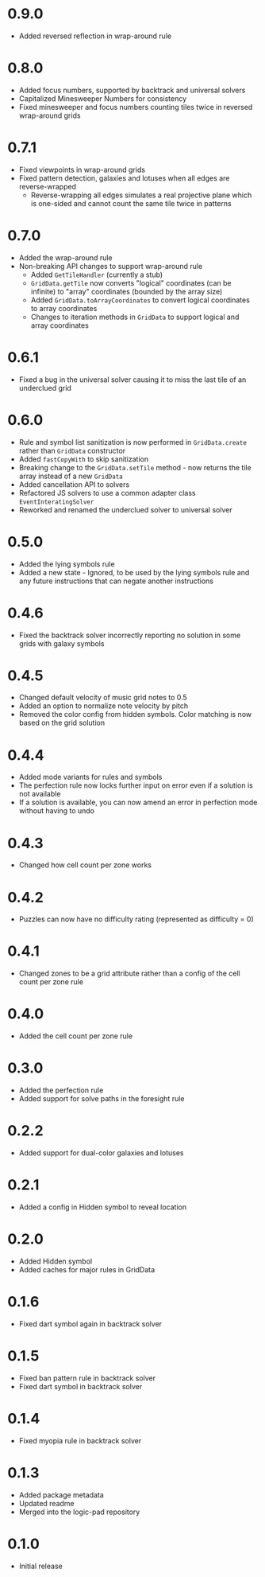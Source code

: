 # 0.9.0

- Added reversed reflection in wrap-around rule

# 0.8.0

- Added focus numbers, supported by backtrack and universal solvers
- Capitalized Minesweeper Numbers for consistency
- Fixed minesweeper and focus numbers counting tiles twice in reversed wrap-around grids

# 0.7.1

- Fixed viewpoints in wrap-around grids
- Fixed pattern detection, galaxies and lotuses when all edges are reverse-wrapped
  - Reverse-wrapping all edges simulates a real projective plane which is one-sided and cannot count the same tile twice in patterns

# 0.7.0

- Added the wrap-around rule
- Non-breaking API changes to support wrap-around rule
  - Added `GetTileHandler` (currently a stub)
  - `GridData.getTile` now converts "logical" coordinates (can be infinite) to "array" coordinates (bounded by the array size)
  - Added `GridData.toArrayCoordinates` to convert logical coordinates to array coordinates
  - Changes to iteration methods in `GridData` to support logical and array coordinates

# 0.6.1

- Fixed a bug in the universal solver causing it to miss the last tile of an underclued grid

# 0.6.0

- Rule and symbol list sanitization is now performed in `GridData.create` rather than `GridData` constructor
- Added `fastCopyWith` to skip sanitization
- Breaking change to the `GridData.setTile` method - now returns the tile array instead of a new `GridData`
- Added cancellation API to solvers
- Refactored JS solvers to use a common adapter class `EventInteratingSolver`
- Reworked and renamed the underclued solver to universal solver

# 0.5.0

- Added the lying symbols rule
- Added a new state - Ignored, to be used by the lying symbols rule and any future instructions that can negate another instructions

# 0.4.6

- Fixed the backtrack solver incorrectly reporting no solution in some grids with galaxy symbols

# 0.4.5

- Changed default velocity of music grid notes to 0.5
- Added an option to normalize note velocity by pitch
- Removed the color config from hidden symbols. Color matching is now based on the grid solution

# 0.4.4

- Added mode variants for rules and symbols
- The perfection rule now locks further input on error even if a solution is not available
- If a solution is available, you can now amend an error in perfection mode without having to undo

# 0.4.3

- Changed how cell count per zone works

# 0.4.2

- Puzzles can now have no difficulty rating (represented as difficulty = 0)

# 0.4.1

- Changed zones to be a grid attribute rather than a config of the cell count per zone rule

# 0.4.0

- Added the cell count per zone rule

# 0.3.0

- Added the perfection rule
- Added support for solve paths in the foresight rule

# 0.2.2

- Added support for dual-color galaxies and lotuses

# 0.2.1

- Added a config in Hidden symbol to reveal location

# 0.2.0

- Added Hidden symbol
- Added caches for major rules in GridData

# 0.1.6

- Fixed dart symbol again in backtrack solver

# 0.1.5

- Fixed ban pattern rule in backtrack solver
- Fixed dart symbol in backtrack solver

# 0.1.4

- Fixed myopia rule in backtrack solver

# 0.1.3

- Added package metadata
- Updated readme
- Merged into the logic-pad repository

# 0.1.0

- Initial release
